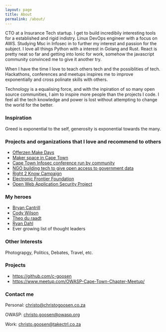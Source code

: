 ```yaml
---
layout: page
title: About
permalink: /about/
---
```


CTO at a Insurance Tech startup. I get to build incredibily interesting tools for a established and rigid indistry. Linux DevOps engineer with a focus on AWS. Studying Msc in Infosec in to further my interest and passion for the subject. I love all things Python with a interest in Golang and Rust. React is pretty neat so far and getting into Ionic for work, somehow the javascript community convinced me to give it another try. 

When I have the time I love to teach others tech and the possiblities of tech. Hackathons, conferences and meetups inspires me to improve exponentially and cross polinate skills with others.

Technology is a equalising force, and with the inpiration of so many open source communities, I aim to inspire more people than the projects I code. I feel all the tech knowledge and power is lost without attempting to change the world for the better.

### Inspiration

Greed is exponential to the self, generosity is exponential towards the many.

### Projects and organizations that I love and recommend to others

* [Offerzen Make Days](https://make.offerzen.com/)
* [Maker space in Cape Town](makerstation.co.za)
* [Cape Town Infosec conference run by community](http://www.bsidescapetown.co.za/)
* [NGO building tech to give open access to government data](https://openup.org.za/)
* [Right 2 Know Campaign](https://www.r2k.org.za/)
* [Electronic Frontier Foundation](https://www.eff.org/)
* [Open Web Application Security Project](https://www.owasp.org/index.php/Main_Page)


### My heroes

* [Bryan Cantrill](https://www.youtube.com/watch?v=hgN8pCMLI2U)
* [Cody Wilson](https://www.youtube.com/watch?v=HK6-kbdHE2A)
* [Theo du raadt](https://www.youtube.com/watch?v=UaQpvXSa4X8)
* [Ryan Dahl](https://www.youtube.com/watch?v=M3BM9TB-8yA)
* Ever growing list of thought leaders


### Other Interests

Photograpgy, Politics, Debates, Travel, etc.

### Projects
* https://github.com/c-goosen
* https://www.meetup.com/OWASP-Cape-Town-Chapter-Meetup/
  

### Contact me

Personal: [christo@christogoosen.co.za](mailto:christo@christogoosen.co.za)

OWASP: [christo.goosen@owasp.org](mailto:christo.goosen@owasp.org)

Work: [christo.goosen@takectrl.co.za](mailto:christo.goosen@takectrl.co.za)
